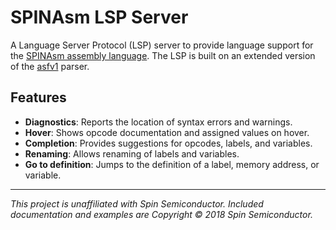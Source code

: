 # SPINAsm LSP Server

A Language Server Protocol (LSP) server to provide language support for the [SPINAsm assembly language](http://www.spinsemi.com/Products/datasheets/spn1001-dev/SPINAsmUserManual.pdf). The LSP is built on an extended version of the [asfv1](https://github.com/ndf-zz/asfv1) parser.

## Features

- **Diagnostics**: Reports the location of syntax errors and warnings.
- **Hover**: Shows opcode documentation and assigned values on hover.
- **Completion**: Provides suggestions for opcodes, labels, and variables.
- **Renaming**: Allows renaming of labels and variables.
- **Go to definition**: Jumps to the definition of a label, memory address, or variable.

------

*This project is unaffiliated with Spin Semiconductor. Included documentation and examples are Copyright © 2018 Spin Semiconductor.*
